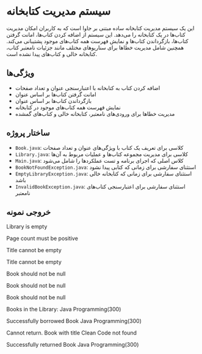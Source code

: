 # سیستم مدیریت کتابخانه

این یک سیستم مدیریت کتابخانه ساده مبتنی بر جاوا است که به کاربران امکان مدیریت کتاب‌ها در یک کتابخانه را می‌دهد. این سیستم از اضافه کردن کتاب‌ها، امانت گرفتن کتاب‌ها، بازگرداندن کتاب‌ها و نمایش فهرست همه کتاب‌های موجود پشتیبانی می‌کند. همچنین شامل مدیریت خطاها برای سناریوهای مختلف مانند جزئیات نامعتبر کتاب، کتابخانه خالی و کتاب‌های پیدا نشده است.

## ویژگی‌ها
- اضافه کردن کتاب به کتابخانه با اعتبارسنجی عنوان و تعداد صفحات
- امانت گرفتن کتاب‌ها بر اساس عنوان
- بازگرداندن کتاب‌ها بر اساس عنوان
- نمایش فهرست همه کتاب‌های موجود در کتابخانه
- مدیریت خطاها برای ورودی‌های نامعتبر، کتابخانه خالی و کتاب‌های گمشده

## ساختار پروژه

- `Book.java`: کلاسی برای تعریف یک کتاب با ویژگی‌های عنوان و تعداد صفحات  
- `Library.java`: کلاسی برای مدیریت مجموعه کتاب‌ها و عملیات مربوط به آن‌ها  
- `Main.java`: کلاس اصلی که اجرای برنامه و تست عملکردها را شامل می‌شود  
- `BookNotFoundException.java`: استثنای سفارشی برای زمانی که کتابی پیدا نشود  
- `EmptyLibraryException.java`: استثنای سفارشی برای زمانی که کتابخانه خالی باشد  
- `InvalidBookException.java`: استثنای سفارشی برای اعتبارسنجی کتاب‌های نامعتبر

## خروجی نمونه
Library is empty

Page count must be positive

Title cannot be empty

Title cannot be empty

Book should not be null

Book should not be null

Book should not be null

Books in the Library:
Java Programming(300)

Successfully borrowed Book Java Programming(300)

Cannot return. Book with title Clean Code not found

Successfully returned Book Java Programming(300)
